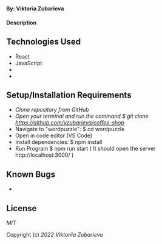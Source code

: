 #

#### By: Viktoria Zubarieva

#### Description

<!-- ![project-screenshot](src/img/diagram.png) -->

## Technologies Used

- React
- JavaScript
-
-

## Setup/Installation Requirements

- _Clone repository from GitHub_
- _Open your terminal and run the command $ git clone https://github.com/vzubarieva/coffee-shop_
- Navigate to "wordpuzzle": $ cd wordpuzzle
- Open in code editor (VS Code)
- Install dependencies: $ npm install
- Run Program $ npm run start ( It should open the server http://localhost:3000/ )

## Known Bugs

-

## License

_MIT_

Copyright (c) _2022_ _Viktoriia Zubarieva_
